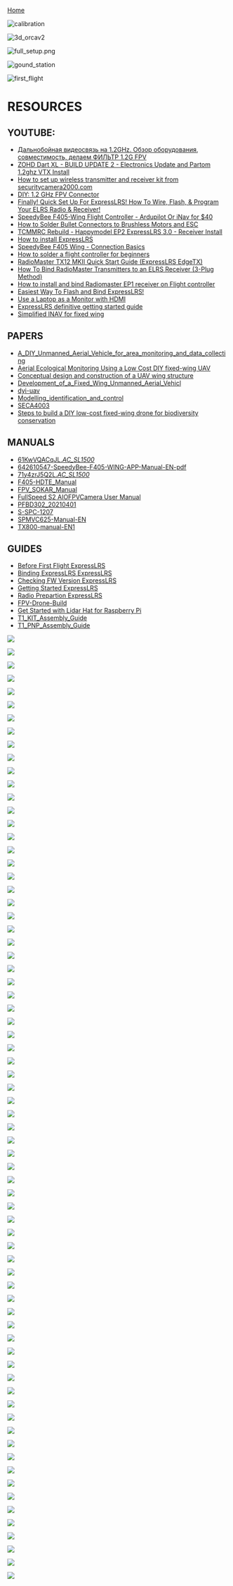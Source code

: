 <!-- C:\Users\razer\Desktop\walkerrh.github.io\SCROLLS_FOLDER\DRONES\GAINESVILLE_FIXED_WING\drone.md -->




[Home](/index.html)

![calibration](/assets/gainesville_fixed_wing/content/calibration.gif)

![3d_orcav2](/assets/gainesville_fixed_wing/content/3d_orcav2.gif)

![full_setup.png](/assets/gainesville_fixed_wing/content/full_setup.png)

![gound_station](/assets/gainesville_fixed_wing/content/gound_station.gif)

![first_flight](/assets/gainesville_fixed_wing/content/first_flight.gif) 

# RESOURCES 

## YOUTUBE:
* [Дальнобойная видеосвязь на 1.2GHz. Обзор оборудования, совместимость, делаем ФИЛЬТР 1.2G FPV](https://www.youtube.com/watch?v=Osze6cxqQk8&list=PLKWKot4McLeLbWh_5YSzyJZ4E9Sy405hK)
* [ZOHD Dart XL - BUILD UPDATE 2 - Electronics Update and Partom 1.2ghz VTX Install](https://www.youtube.com/watch?v=HhnTFJ2zL-A&list=PLKWKot4McLeLbWh_5YSzyJZ4E9Sy405hK&index=2)
* [How to set up wireless transmitter and receiver kit from securitycamera2000.com](https://www.youtube.com/watch?v=ge3uZ6966f8&list=PLKWKot4McLeLbWh_5YSzyJZ4E9Sy405hK&index=3)
* [DIY: 1.2 GHz FPV Connector](https://www.youtube.com/watch?v=wqiP4cS4f18&list=PLKWKot4McLeLbWh_5YSzyJZ4E9Sy405hK&index=4)
* [Finally! Quick Set Up For ExpressLRS! How To Wire, Flash, & Program Your ELRS Radio & Receiver!](https://www.youtube.com/watch?v=XJDtHMifkl8&list=PLKWKot4McLeLbWh_5YSzyJZ4E9Sy405hK&index=5)
* [SpeedyBee F405-Wing Flight Controller - Ardupilot Or iNav for $40](https://www.youtube.com/watch?v=aRH4TmKLwY0&list=PLKWKot4McLeLbWh_5YSzyJZ4E9Sy405hK&index=6)
* [How to Solder Bullet Connectors to Brushless Motors and ESC](https://www.youtube.com/watch?v=B9yY9Kk4bEA&list=PLKWKot4McLeLbWh_5YSzyJZ4E9Sy405hK&index=7)
* [TCMMRC Rebuild - Happymodel EP2 ExpressLRS 3.0 - Receiver Install](https://www.youtube.com/watch?v=RwU4H3MU9ww&list=PLKWKot4McLeLbWh_5YSzyJZ4E9Sy405hK&index=8)
* [How to install ExpressLRS](https://www.youtube.com/watch?v=NvJqeGTcPkY&list=PLKWKot4McLeLbWh_5YSzyJZ4E9Sy405hK&index=9)
* [SpeedyBee F405 Wing - Connection Basics](https://www.youtube.com/watch?v=X86keMf2rv4&list=PLKWKot4McLeLbWh_5YSzyJZ4E9Sy405hK&index=10)
* [How to solder a flight controller for beginners](https://www.youtube.com/watch?v=F-22UZ2zD10&list=PLKWKot4McLeLbWh_5YSzyJZ4E9Sy405hK&index=11)
* [RadioMaster TX12 MKII Quick Start Guide (ExpressLRS EdgeTX)](https://www.youtube.com/watch?v=FKUIegVuJR4&list=PLKWKot4McLeLbWh_5YSzyJZ4E9Sy405hK&index=12)
* [How To Bind RadioMaster Transmitters to an ELRS Receiver (3-Plug Method)](https://www.youtube.com/watch?v=DbzECzpG0nw&list=PLKWKot4McLeLbWh_5YSzyJZ4E9Sy405hK&index=13)
* [How to install and bind Radiomaster EP1 receiver on Flight controller](https://www.youtube.com/watch?v=emeW1EhwPt8&list=PLKWKot4McLeLbWh_5YSzyJZ4E9Sy405hK&index=14)
* [Easiest Way To Flash and Bind ExpressLRS!](https://www.youtube.com/watch?v=MFFUsN9ZHSU&list=PLKWKot4McLeLbWh_5YSzyJZ4E9Sy405hK&index=15)
* [Use a Laptop as a Monitor with HDMI](https://www.youtube.com/watch?v=f1RsqnbwhFs&list=PLKWKot4McLeLbWh_5YSzyJZ4E9Sy405hK&index=16)
* [ExpressLRS definitive getting started guide](https://www.youtube.com/watch?v=J3Hg2f7RL1A&list=PLKWKot4McLeLbWh_5YSzyJZ4E9Sy405hK&index=17)
* [Simplified INAV for fixed wing](https://www.youtube.com/watch?v=G9CZNkVmizY&list=PLKWKot4McLeLbWh_5YSzyJZ4E9Sy405hK&index=18)

## PAPERS
* [A_DIY_Unmanned_Aerial_Vehicle_for_area_monitoring_and_data_collecting](/assets/gainesville_fixed_wing/papers/A_DIY_Unmanned_Aerial_Vehicle_for_area_monitoring_and_data_collecting.pdf)
* [Aerial Ecological Monitoring Using a Low Cost DIY fixed-wing UAV](/assets/gainesville_fixed_wing/papers/Aerial%20Ecological%20Monitoring%20Using%20a%20Low%20Cost%20DIY%20fixed-wing%20UAV.pdf)
* [Conceptual design and construction of a UAV wing structure](/assets/gainesville_fixed_wing/papers/Conceptual%20design%20and%20construction%20of%20a%20UAV%20wing%20structure.pdf)
* [Development_of_a_Fixed_Wing_Unmanned_Aerial_Vehicl](/assets/gainesville_fixed_wing/papers/Development_of_a_Fixed_Wing_Unmanned_Aerial_Vehicl.pdf)
* [dyi-uav](/assets/gainesville_fixed_wing/papers/dyi-uav.pdf)
* [Modelling_identification_and_control](/assets/gainesville_fixed_wing/papers/Modelling_identification_and_control.pdf)
* [SECA4003](/assets/gainesville_fixed_wing/papers/SECA4003.pdf)
* [Steps to build a DIY low-cost fixed-wing drone for biodiversity conservation](/assets/gainesville_fixed_wing/papers/Steps%20to%20build%20a%20DIY%20low-cost%20fixed-wing%20drone%20for%20biodiversity%20conservation.pdf)

## MANUALS
* [61KwVQACqJL._AC_SL1500_](/assets/gainesville_fixed_wing/manuals/61KwVQACqJL._AC_SL1500_.jpg)
* [642610547-SpeedyBee-F405-WING-APP-Manual-EN-pdf](/assets/gainesville_fixed_wing/manuals/642610547-SpeedyBee-F405-WING-APP-Manual-EN-pdf.pdf)
* [71y4zrJ5Q2L._AC_SL1500_](/assets/gainesville_fixed_wing/manuals/71y4zrJ5Q2L._AC_SL1500_.jpg)
* [F405-HDTE_Manual](/assets/gainesville_fixed_wing/manuals/F405-HDTE_Manual.pdf)
* [FPV_SOKAR_Manual](/assets/gainesville_fixed_wing/manuals/FPV_SOKAR_Manual.pdf)
* [FullSpeed S2 AIOFPVCamera User Manual](/assets/gainesville_fixed_wing/manuals/FullSpeed%20S2%20AIOFPVCamera%20User%20Manual.pdf)
* [PFBD302_20210401](/assets/gainesville_fixed_wing/manuals/PFBD302_20210401.pdf)
* [S-SPC-1207](/assets/gainesville_fixed_wing/manuals/S-SPC-1207.pdf)
* [SPMVC625-Manual-EN](/assets/gainesville_fixed_wing/manuals/SPMVC625-Manual-EN.pdf)
* [TX800-manual-EN1](/assets/gainesville_fixed_wing/manuals/TX800-manual-EN1.pdf)

## GUIDES
* [Before First Flight ExpressLRS](/assets/gainesville_fixed_wing/guides/expresLRS/Before%20First%20Flight%20-%20ExpressLRS.pdf)
* [Binding ExpressLRS ExpressLRS](/assets/gainesville_fixed_wing/guides/expresLRS/Binding%20ExpressLRS%20-%20ExpressLRS.pdf)
* [Checking FW Version ExpressLRS](/assets/gainesville_fixed_wing/guides/expresLRS/Checking%20FW%20Version%20-%20ExpressLRS.pdf)
* [Getting Started ExpressLRS](/assets/gainesville_fixed_wing/guides/expresLRS/Getting%20Started%20-%20ExpressLRS.pdf)
* [Radio Prepartion ExpressLRS](/assets/gainesville_fixed_wing/guides/expresLRS/Radio%20Preparation%20-%20ExpressLRS.pdf)
* [FPV-Drone-Build](/assets/gainesville_fixed_wing/guides/FPV-Drone-Build.pdf)
* [Get Started with Lidar Hat for Raspberry Pi](/assets/gainesville_fixed_wing/guides/Get%20Started%20with%20Lidar%20Hat%20for%20Raspberry%20Pi%20-%20OKdo.pdf)
* [T1_KIT_Assembly_Guide](/assets/gainesville_fixed_wing/guides/T1_KIT_Assembly_Guide.pdf)
* [T1_PNP_Assembly_Guide](/assets/gainesville_fixed_wing/guides/T1_PNP_Assembly_Guide.pdf)

![](/assets/gainesville_fixed_wing/slideshow/page_5.png)

![](/assets/gainesville_fixed_wing/slideshow/page_6.png)

![](/assets/gainesville_fixed_wing/slideshow/page_8.png)

![](/assets/gainesville_fixed_wing/slideshow/page_9.png)

![](/assets/gainesville_fixed_wing/slideshow/page_10.png)

![](/assets/gainesville_fixed_wing/slideshow/page_11.png)

![](/assets/gainesville_fixed_wing/slideshow/page_12.png)

![](/assets/gainesville_fixed_wing/slideshow/page_13.png)

![](/assets/gainesville_fixed_wing/slideshow/page_14.png)

![](/assets/gainesville_fixed_wing/slideshow/page_15.png)

![](/assets/gainesville_fixed_wing/slideshow/page_16.png)

![](/assets/gainesville_fixed_wing/slideshow/page_17.png)

![](/assets/gainesville_fixed_wing/slideshow/page_18.png)

![](/assets/gainesville_fixed_wing/slideshow/page_19.png)

![](/assets/gainesville_fixed_wing/slideshow/page_20.png)

![](/assets/gainesville_fixed_wing/slideshow/page_21.png)

![](/assets/gainesville_fixed_wing/slideshow/page_22.png)

![](/assets/gainesville_fixed_wing/slideshow/page_23.png)

![](/assets/gainesville_fixed_wing/slideshow/page_24.png)

![](/assets/gainesville_fixed_wing/slideshow/page_25.png)

![](/assets/gainesville_fixed_wing/slideshow/page_26.png)

![](/assets/gainesville_fixed_wing/slideshow/page_27.png)

![](/assets/gainesville_fixed_wing/slideshow/page_28.png)

![](/assets/gainesville_fixed_wing/slideshow/page_29.png)

![](/assets/gainesville_fixed_wing/slideshow/page_30.png)

![](/assets/gainesville_fixed_wing/slideshow/page_31.png)

![](/assets/gainesville_fixed_wing/slideshow/page_32.png)

![](/assets/gainesville_fixed_wing/slideshow/page_33.png)

![](/assets/gainesville_fixed_wing/slideshow/page_34.png)

![](/assets/gainesville_fixed_wing/slideshow/page_35.png)

![](/assets/gainesville_fixed_wing/slideshow/page_36.png)

![](/assets/gainesville_fixed_wing/slideshow/page_37.png)

![](/assets/gainesville_fixed_wing/slideshow/page_38.png)

![](/assets/gainesville_fixed_wing/slideshow/page_39.png)

![](/assets/gainesville_fixed_wing/slideshow/page_40.png)

![](/assets/gainesville_fixed_wing/slideshow/page_41.png)

![](/assets/gainesville_fixed_wing/slideshow/page_42.png)

![](/assets/gainesville_fixed_wing/slideshow/page_43.png)

![](/assets/gainesville_fixed_wing/slideshow/page_44.png)

![](/assets/gainesville_fixed_wing/slideshow/page_45.png)

![](/assets/gainesville_fixed_wing/slideshow/page_46.png)

![](/assets/gainesville_fixed_wing/slideshow/page_47.png)

![](/assets/gainesville_fixed_wing/slideshow/page_48.png)

![](/assets/gainesville_fixed_wing/slideshow/page_49.png)

![](/assets/gainesville_fixed_wing/slideshow/page_50.png)

![](/assets/gainesville_fixed_wing/slideshow/page_51.png)

![](/assets/gainesville_fixed_wing/slideshow/page_52.png)

![](/assets/gainesville_fixed_wing/slideshow/page_53.png)

![](/assets/gainesville_fixed_wing/slideshow/page_54.png)

![](/assets/gainesville_fixed_wing/slideshow/page_55.png)

![](/assets/gainesville_fixed_wing/slideshow/page_56.png)

![](/assets/gainesville_fixed_wing/slideshow/page_57.png)

![](/assets/gainesville_fixed_wing/slideshow/page_58.png)

![](/assets/gainesville_fixed_wing/slideshow/page_59.png)

![](/assets/gainesville_fixed_wing/slideshow/page_60.png)

![](/assets/gainesville_fixed_wing/slideshow/page_61.png)

![](/assets/gainesville_fixed_wing/slideshow/page_62.png)

![](/assets/gainesville_fixed_wing/slideshow/page_63.png)

![](/assets/gainesville_fixed_wing/slideshow/page_64.png)

![](/assets/gainesville_fixed_wing/slideshow/page_65.png)

![](/assets/gainesville_fixed_wing/slideshow/page_66.png)

![](/assets/gainesville_fixed_wing/slideshow/page_67.png)

![](/assets/gainesville_fixed_wing/slideshow/page_68.png)

![](/assets/gainesville_fixed_wing/slideshow/page_69.png)

![](/assets/gainesville_fixed_wing/slideshow/page_70.png)

![](/assets/gainesville_fixed_wing/slideshow/page_71.png)

![](/assets/gainesville_fixed_wing/slideshow/page_72.png)

![](/assets/gainesville_fixed_wing/slideshow/page_73.png)

![](/assets/gainesville_fixed_wing/slideshow/page_74.png)

![](/assets/gainesville_fixed_wing/slideshow/page_75.png)

![](/assets/gainesville_fixed_wing/slideshow/page_76.png)

![](/assets/gainesville_fixed_wing/slideshow/page_77.png)


